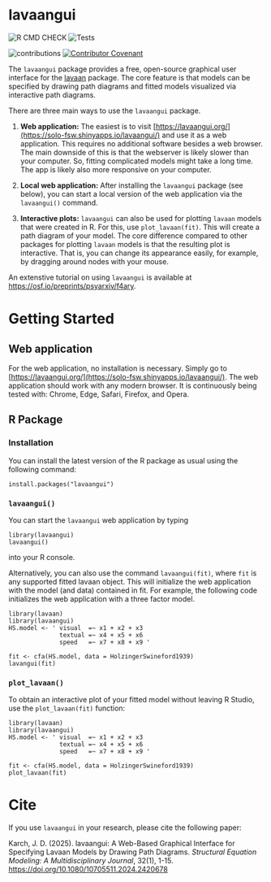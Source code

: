 # lavaangui

![R CMD CHECK](https://github.com/karchjd/lavaangui/actions/workflows/R-CMD-check.yaml/badge.svg
)
![Tests](https://github.com/karchjd/lavaangui/actions/workflows/playwright-test.yaml/badge.svg)

![contributions](https://img.shields.io/badge/contributions-welcome-brightgreen.svg?style=flat)
[![Contributor Covenant](https://img.shields.io/badge/Contributor%20Covenant-2.1-4baaaa.svg)](code_of_conduct.md)



The `lavaangui` package provides a free, open-source graphical user interface for the [lavaan](https://lavaan.ugent.be) package. The core feature is that models can be specified by drawing path diagrams and fitted models visualized via interactive path diagrams.

There are three main ways to use the `lavaangui` package.

1.  **Web application:** The easiest is to visit [https://lavaangui.org/](https://solo-fsw.shinyapps.io/lavaangui/) and use it as a web application. This requires no additional software besides a web browser. The main downside of this is that the webserver is likely slower than your computer. So, fitting complicated models might take a long time. The app is likely also more responsive on your computer.

2. **Local web application:** After installing the  `lavaangui` package (see below), you can start a local version of the web application via the `lavaangui()` command.

3. **Interactive plots:** `lavaangui` can also be used for plotting `lavaan` models that were created in R. For this, use `plot_lavaan(fit)`. This will create a path diagram of your model. The core difference compared to other packages for plotting `lavaan` models is that the resulting plot is interactive. That is, you can change its appearance easily, for example, by dragging around nodes with your mouse.

An extenstive tutorial on using `lavaangui` is available at https://osf.io/preprints/psyarxiv/f4ary.

# Getting Started

## Web application

For the web application, no installation is necessary. Simply go to [https://lavaangui.org/](https://solo-fsw.shinyapps.io/lavaangui/). The web application should work with any modern browser. It is continuously being tested with: Chrome, Edge, Safari, Firefox, and Opera. 

## R Package

### Installation

You can install the latest version of the R package as usual using the following command:

```
install.packages("lavaangui")
```

### `lavaangui()`

You can start the `lavaangui` web application by typing 

```
library(lavaangui)
lavaangui()
```

into your R console.

Alternatively, you can also use the command `lavaangui(fit)`, where `fit` is any supported fitted lavaan object. This will initialize the web application with the model (and data) contained in fit. For example, the following code initializes the web application with a three factor model.

```{r, eval = FALSE}
library(lavaan)
library(lavaangui)
HS.model <- ' visual  =~ x1 + x2 + x3
              textual =~ x4 + x5 + x6
              speed   =~ x7 + x8 + x9 '

fit <- cfa(HS.model, data = HolzingerSwineford1939)
lavangui(fit)
```

### `plot_lavaan()`

To obtain an interactive plot of your fitted model without leaving R Studio, use the `plot_lavaan(fit)` function:

```{r, eval = FALSE}
library(lavaan)
library(lavaangui)
HS.model <- ' visual  =~ x1 + x2 + x3
              textual =~ x4 + x5 + x6
              speed   =~ x7 + x8 + x9 '

fit <- cfa(HS.model, data = HolzingerSwineford1939)
plot_lavaan(fit)
```

# Cite

If you use `lavaangui` in your research, please cite the following paper:

Karch, J. D. (2025). lavaangui: A Web-Based Graphical Interface for Specifying Lavaan Models by Drawing Path Diagrams. *Structural Equation Modeling: A Multidisciplinary Journal*, 32(1), 1-15. https://doi.org/10.1080/10705511.2024.2420678




